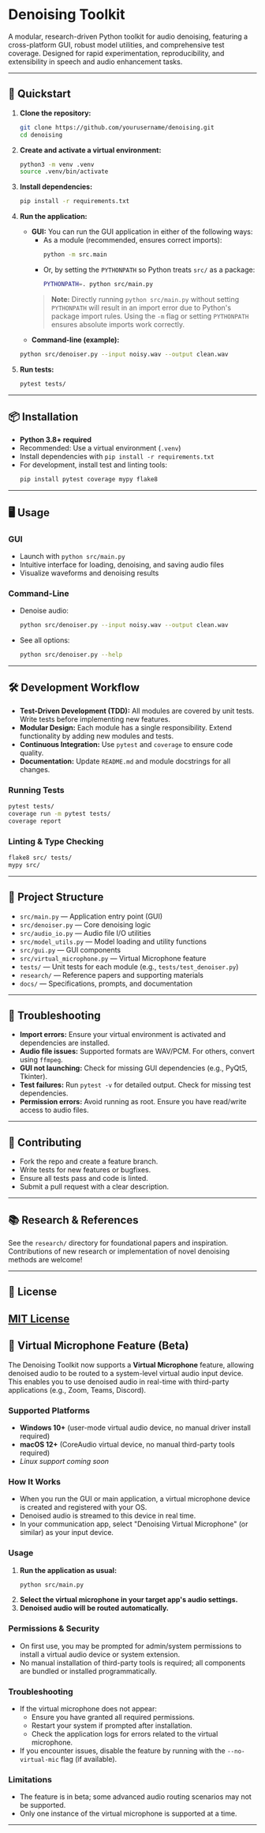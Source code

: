 # Denoising Toolkit

A modular, research-driven Python toolkit for audio denoising, featuring a cross-platform GUI, robust model utilities, and comprehensive test coverage. Designed for rapid experimentation, reproducibility, and extensibility in speech and audio enhancement tasks.

---

## 🚀 Quickstart

1. **Clone the repository:**
   ```bash
   git clone https://github.com/yourusername/denoising.git
   cd denoising
   ```

2. **Create and activate a virtual environment:**
   ```bash
   python3 -m venv .venv
   source .venv/bin/activate
   ```

3. **Install dependencies:**
   ```bash
   pip install -r requirements.txt
   ```

4. **Run the application:**
   - **GUI:**
     You can run the GUI application in either of the following ways:
     - As a module (recommended, ensures correct imports):
       ```bash
       python -m src.main
       ```
     - Or, by setting the `PYTHONPATH` so Python treats `src/` as a package:
       ```bash
       PYTHONPATH=. python src/main.py
       ```
     > **Note:** Directly running `python src/main.py` without setting `PYTHONPATH` will result in an import error due to Python's package import rules. Using the `-m` flag or setting `PYTHONPATH` ensures absolute imports work correctly.
    - **Command-line (example):**
     ```bash
     python src/denoiser.py --input noisy.wav --output clean.wav
     ```

5. **Run tests:**
   ```bash
   pytest tests/
   ```

---

## 📦 Installation

- **Python 3.8+ required**
- Recommended: Use a virtual environment (`.venv`)
- Install dependencies with `pip install -r requirements.txt`
- For development, install test and linting tools:
  ```bash
  pip install pytest coverage mypy flake8
  ```

---

## 🖥️ Usage

### GUI

- Launch with `python src/main.py`
- Intuitive interface for loading, denoising, and saving audio files
- Visualize waveforms and denoising results

### Command-Line

- Denoise audio:
  ```bash
  python src/denoiser.py --input noisy.wav --output clean.wav
  ```
- See all options:
  ```bash
  python src/denoiser.py --help
  ```

---

## 🛠️ Development Workflow

- **Test-Driven Development (TDD):** All modules are covered by unit tests. Write tests before implementing new features.
- **Modular Design:** Each module has a single responsibility. Extend functionality by adding new modules and tests.
- **Continuous Integration:** Use `pytest` and `coverage` to ensure code quality.
- **Documentation:** Update `README.md` and module docstrings for all changes.

### Running Tests

```bash
pytest tests/
coverage run -m pytest tests/
coverage report
```

### Linting & Type Checking

```bash
flake8 src/ tests/
mypy src/
```

---

## 🧩 Project Structure

- `src/main.py` — Application entry point (GUI)
- `src/denoiser.py` — Core denoising logic
- `src/audio_io.py` — Audio file I/O utilities
- `src/model_utils.py` — Model loading and utility functions
- `src/gui.py` — GUI components
- `src/virtual_microphone.py` — Virtual Microphone feature
- `tests/` — Unit tests for each module (e.g., `tests/test_denoiser.py`)
- `research/` — Reference papers and supporting materials
- `docs/` — Specifications, prompts, and documentation

---

## 🧪 Troubleshooting

- **Import errors:** Ensure your virtual environment is activated and dependencies are installed.
- **Audio file issues:** Supported formats are WAV/PCM. For others, convert using `ffmpeg`.
- **GUI not launching:** Check for missing GUI dependencies (e.g., PyQt5, Tkinter).
- **Test failures:** Run `pytest -v` for detailed output. Check for missing test dependencies.
- **Permission errors:** Avoid running as root. Ensure you have read/write access to audio files.

---

## 🤝 Contributing

- Fork the repo and create a feature branch.
- Write tests for new features or bugfixes.
- Ensure all tests pass and code is linted.
- Submit a pull request with a clear description.

---

## 📚 Research & References

See the `research/` directory for foundational papers and inspiration. Contributions of new research or implementation of novel denoising methods are welcome!

---

## 📝 License

[MIT License](LICENSE)
---

## 🎤 Virtual Microphone Feature (Beta)

The Denoising Toolkit now supports a **Virtual Microphone** feature, allowing denoised audio to be routed to a system-level virtual audio input device. This enables you to use denoised audio in real-time with third-party applications (e.g., Zoom, Teams, Discord).

### Supported Platforms

- **Windows 10+** (user-mode virtual audio device, no manual driver install required)
- **macOS 12+** (CoreAudio virtual device, no manual third-party tools required)
- *Linux support coming soon*

### How It Works

- When you run the GUI or main application, a virtual microphone device is created and registered with your OS.
- Denoised audio is streamed to this device in real time.
- In your communication app, select "Denoising Virtual Microphone" (or similar) as your input device.

### Usage

1. **Run the application as usual:**
   ```bash
   python src/main.py
   ```
2. **Select the virtual microphone in your target app's audio settings.**
3. **Denoised audio will be routed automatically.**

### Permissions & Security

- On first use, you may be prompted for admin/system permissions to install a virtual audio device or system extension.
- No manual installation of third-party tools is required; all components are bundled or installed programmatically.

### Troubleshooting

- If the virtual microphone does not appear:
  - Ensure you have granted all required permissions.
  - Restart your system if prompted after installation.
  - Check the application logs for errors related to the virtual microphone.
- If you encounter issues, disable the feature by running with the `--no-virtual-mic` flag (if available).

### Limitations

- The feature is in beta; some advanced audio routing scenarios may not be supported.
- Only one instance of the virtual microphone is supported at a time.

---